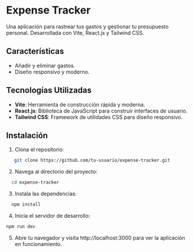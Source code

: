 # Expense Tracker

Una aplicación para rastrear tus gastos y gestionar tu presupuesto personal. Desarrollada con Vite, React.js y Tailwind CSS.

## Características

- Añadir y eliminar gastos.
- Diseño responsivo y moderno.

## Tecnologías Utilizadas

- **Vite**: Herramienta de construcción rápida y moderna.
- **React.js**: Biblioteca de JavaScript para construir interfaces de usuario.
- **Tailwind CSS**: Framework de utilidades CSS para diseño responsivo.

## Instalación

1. Clona el repositorio:

```bash
   git clone https://github.com/tu-usuario/expense-tracker.git
```

2. Navega al directorio del proyecto:
```bash
  cd expense-tracker
```

3. Instala las dependencias:
```bash
  npm install
```

4. Inicia el servidor de desarrollo:
```bash
npm run dev

```

5. Abre tu navegador y visita http://localhost:3000 para ver la aplicación en funcionamiento.
